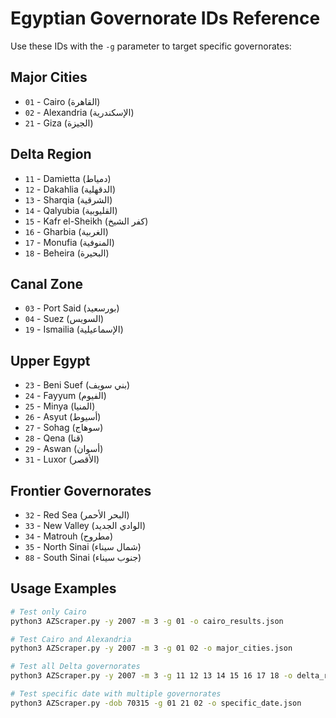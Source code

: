# Egyptian Governorate IDs Reference

Use these IDs with the `-g` parameter to target specific governorates:

## Major Cities
- `01` - Cairo (القاهرة)
- `02` - Alexandria (الإسكندرية)
- `21` - Giza (الجيزة)

## Delta Region
- `11` - Damietta (دمياط)
- `12` - Dakahlia (الدقهلية)
- `13` - Sharqia (الشرقية)
- `14` - Qalyubia (القليوبية)
- `15` - Kafr el-Sheikh (كفر الشيخ)
- `16` - Gharbia (الغربية)
- `17` - Monufia (المنوفية)
- `18` - Beheira (البحيرة)

## Canal Zone
- `03` - Port Said (بورسعيد)
- `04` - Suez (السويس)
- `19` - Ismailia (الإسماعيلية)

## Upper Egypt
- `23` - Beni Suef (بني سويف)
- `24` - Fayyum (الفيوم)
- `25` - Minya (المنيا)
- `26` - Asyut (أسيوط)
- `27` - Sohag (سوهاج)
- `28` - Qena (قنا)
- `29` - Aswan (أسوان)
- `31` - Luxor (الأقصر)

## Frontier Governorates
- `32` - Red Sea (البحر الأحمر)
- `33` - New Valley (الوادي الجديد)
- `34` - Matrouh (مطروح)
- `35` - North Sinai (شمال سيناء)
- `88` - South Sinai (جنوب سيناء)

## Usage Examples

```bash
# Test only Cairo
python3 AZScraper.py -y 2007 -m 3 -g 01 -o cairo_results.json

# Test Cairo and Alexandria
python3 AZScraper.py -y 2007 -m 3 -g 01 02 -o major_cities.json

# Test all Delta governorates
python3 AZScraper.py -y 2007 -m 3 -g 11 12 13 14 15 16 17 18 -o delta_results.json

# Test specific date with multiple governorates
python3 AZScraper.py -dob 70315 -g 01 21 02 -o specific_date.json
```
